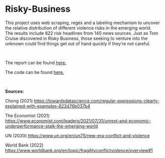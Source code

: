 # Risky-Business

This project uses web scraping, regex and a labeling mechanism to
uncover the relative distribution of different violence risks in the
emerging world. The results include 822 risk headlines from 140 news sources. Just as Tom Cruise discovered in Risky Business,
those seeking to venture into the unknown could find things get out of
hand quickly if they’re not careful.

<br/>

The report can be found [here.](R/Risky-Business.md)

The code can be found [here.](R/Risky-Business.Rmd)

<br/>

**Sources:**

Chong (2021) https://towardsdatascience.com/regular-expressions-clearly-explained-with-examples-822d76b037b4

The Economist (2021) https://www.economist.com/leaders/2021/07/31/unrest-and-economic-underperformance-stalk-the-emerging-world

UN (2020) https://www.un.org/en/un75/new-era-conflict-and-violence

World Bank (2022) https://www.worldbank.org/en/topic/fragilityconflictviolence/overview#1
